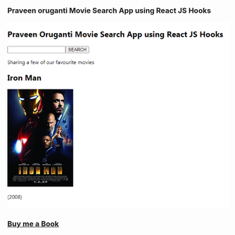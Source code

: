 ### Praveen oruganti Movie Search App using React JS Hooks

![screenshot of the app](https://raw.githubusercontent.com/praveenoruganti/praveenoruganti-reactjs/master/0_Projects/praveenoruganti-movie-search-app-hooks/src/images/screenshot.PNG "Movie Search App")

### [Buy me a Book](https://bit.ly/388sUbE)


